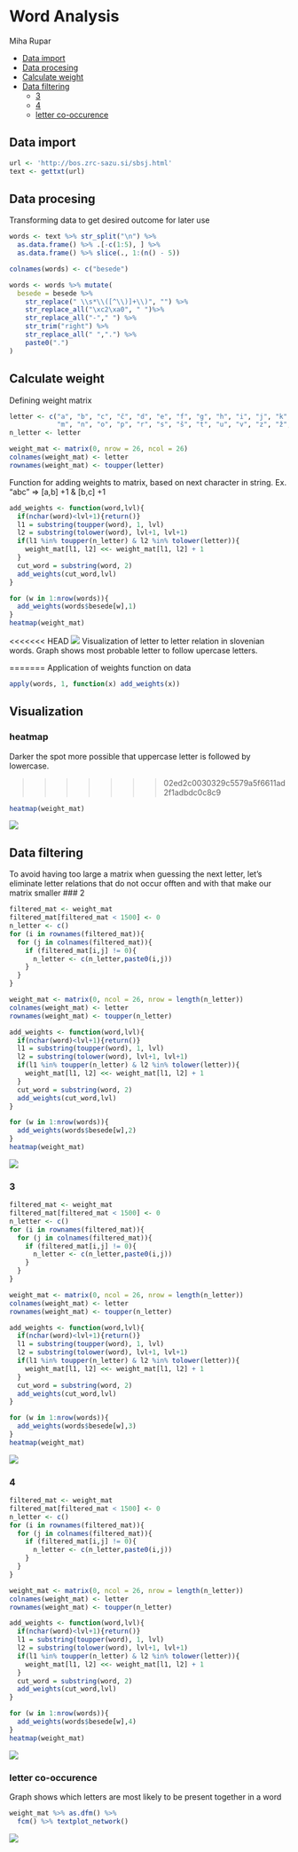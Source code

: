 Word Analysis
================
Miha Rupar

- [Data import](#data-import)
- [Data procesing](#data-procesing)
- [Calculate weight](#calculate-weight)
- [Data filtering](#data-filtering)
  - [3](#3)
  - [4](#4)
  - [letter co-occurence](#letter-co-occurence)

## Data import

``` r
url <- 'http://bos.zrc-sazu.si/sbsj.html'
text <- gettxt(url)
```

## Data procesing

Transforming data to get desired outcome for later use

``` r
words <- text %>% str_split("\n") %>% 
  as.data.frame() %>% .[-c(1:5), ] %>%
  as.data.frame() %>% slice(., 1:(n() - 5)) 

colnames(words) <- c("besede")

words <- words %>% mutate(
  besede = besede %>%
    str_replace(" \\s*\\([^\\)]+\\)", "") %>%
    str_replace_all("\xc2\xa0", " ")%>%
    str_replace_all("-"," ") %>%
    str_trim("right") %>%
    str_replace_all(" ",".") %>%
    paste0(".")
)
```

## Calculate weight

Defining weight matrix

``` r
letter <- c("a", "b", "c", "č", "d", "e", "f", "g", "h", "i", "j", "k", "l", 
            "m", "n", "o", "p", "r", "s", "š", "t", "u", "v", "z", "ž",".")
n_letter <- letter

weight_mat <- matrix(0, nrow = 26, ncol = 26)
colnames(weight_mat) <- letter
rownames(weight_mat) <- toupper(letter)
```

Function for adding weights to matrix, based on next character in
string. Ex. “abc” =\> \[a,b\] +1 & \[b,c\] +1

``` r
add_weights <- function(word,lvl){
  if(nchar(word)<lvl+1){return()}
  l1 = substring(toupper(word), 1, lvl)
  l2 = substring(tolower(word), lvl+1, lvl+1)
  if(l1 %in% toupper(n_letter) & l2 %in% tolower(letter)){
    weight_mat[l1, l2] <<- weight_mat[l1, l2] + 1
  }
  cut_word = substring(word, 2)
  add_weights(cut_word,lvl)
}

for (w in 1:nrow(words)){
  add_weights(words$besede[w],1)
}
heatmap(weight_mat)
```

<<<<<<< HEAD
![](word_analysis_files/figure-gfm/unnamed-chunk-5-1.png)<!-- -->
Visualization of letter to letter relation in slovenian words. Graph
shows most probable letter to follow upercase letters.

=======
Application of weights function on data

``` r
apply(words, 1, function(x) add_weights(x))
```

## Visualization

### heatmap
Darker the spot more possible that uppercase letter is followed by lowercase.
>>>>>>> 02ed2c0030329c5579a5f6611ad2f1adbdc0c8c9
``` r
heatmap(weight_mat)
```

![](word_analysis_files/figure-gfm/unnamed-chunk-6-1.png)<!-- -->

## Data filtering

To avoid having too large a matrix when guessing the next letter, let’s
eliminate letter relations that do not occur offten and with that make
our matrix smaller \### 2

``` r
filtered_mat <- weight_mat
filtered_mat[filtered_mat < 1500] <- 0
n_letter <- c()
for (i in rownames(filtered_mat)){
  for (j in colnames(filtered_mat)){
    if (filtered_mat[i,j] != 0){
      n_letter <- c(n_letter,paste0(i,j))
    }
  }
}

weight_mat <- matrix(0, ncol = 26, nrow = length(n_letter))
colnames(weight_mat) <- letter
rownames(weight_mat) <- toupper(n_letter)

add_weights <- function(word,lvl){
  if(nchar(word)<lvl+1){return()}
  l1 = substring(toupper(word), 1, lvl)
  l2 = substring(tolower(word), lvl+1, lvl+1)
  if(l1 %in% toupper(n_letter) & l2 %in% tolower(letter)){
    weight_mat[l1, l2] <<- weight_mat[l1, l2] + 1
  }
  cut_word = substring(word, 2)
  add_weights(cut_word,lvl)
}

for (w in 1:nrow(words)){
  add_weights(words$besede[w],2)
}
heatmap(weight_mat)
```

![](word_analysis_files/figure-gfm/unnamed-chunk-7-1.png)<!-- -->

### 3

``` r
filtered_mat <- weight_mat
filtered_mat[filtered_mat < 1500] <- 0
n_letter <- c()
for (i in rownames(filtered_mat)){
  for (j in colnames(filtered_mat)){
    if (filtered_mat[i,j] != 0){
      n_letter <- c(n_letter,paste0(i,j))
    }
  }
}

weight_mat <- matrix(0, ncol = 26, nrow = length(n_letter))
colnames(weight_mat) <- letter
rownames(weight_mat) <- toupper(n_letter)

add_weights <- function(word,lvl){
  if(nchar(word)<lvl+1){return()}
  l1 = substring(toupper(word), 1, lvl)
  l2 = substring(tolower(word), lvl+1, lvl+1)
  if(l1 %in% toupper(n_letter) & l2 %in% tolower(letter)){
    weight_mat[l1, l2] <<- weight_mat[l1, l2] + 1
  }
  cut_word = substring(word, 2)
  add_weights(cut_word,lvl)
}

for (w in 1:nrow(words)){
  add_weights(words$besede[w],3)
}
heatmap(weight_mat)
```

![](word_analysis_files/figure-gfm/unnamed-chunk-8-1.png)<!-- -->

### 4

``` r
filtered_mat <- weight_mat
filtered_mat[filtered_mat < 1500] <- 0
n_letter <- c()
for (i in rownames(filtered_mat)){
  for (j in colnames(filtered_mat)){
    if (filtered_mat[i,j] != 0){
      n_letter <- c(n_letter,paste0(i,j))
    }
  }
}

weight_mat <- matrix(0, ncol = 26, nrow = length(n_letter))
colnames(weight_mat) <- letter
rownames(weight_mat) <- toupper(n_letter)

add_weights <- function(word,lvl){
  if(nchar(word)<lvl+1){return()}
  l1 = substring(toupper(word), 1, lvl)
  l2 = substring(tolower(word), lvl+1, lvl+1)
  if(l1 %in% toupper(n_letter) & l2 %in% tolower(letter)){
    weight_mat[l1, l2] <<- weight_mat[l1, l2] + 1
  }
  cut_word = substring(word, 2)
  add_weights(cut_word,lvl)
}

for (w in 1:nrow(words)){
  add_weights(words$besede[w],4)
}
heatmap(weight_mat)
```

![](word_analysis_files/figure-gfm/unnamed-chunk-9-1.png)<!-- -->

### letter co-occurence
Graph shows which letters are most likely to be present together in a word
``` r
weight_mat %>% as.dfm() %>%
  fcm() %>% textplot_network()
```

![](word_analysis_files/figure-gfm/unnamed-chunk-10-1.png)<!-- -->
